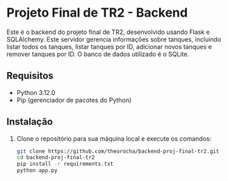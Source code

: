 # Projeto Final de TR2 - Backend

Este é o backend do projeto final de TR2, desenvolvido usando Flask e SQLAlchemy. Este servidor gerencia informações sobre tanques, incluindo listar todos os tanques, listar tanques por ID, adicionar novos tanques e remover tanques por ID. O banco de dados utilizado é o SQLite.

## Requisitos

- Python 3.12.0
- Pip (gerenciador de pacotes do Python)

## Instalação

1. Clone o repositório para sua máquina local e execute os comandos:

   ```sh
   git clone https://github.com/theorocha/backend-proj-final-tr2.git
   cd backend-proj-final-tr2
   pip install -r requirements.txt
   python app.py
   ```
